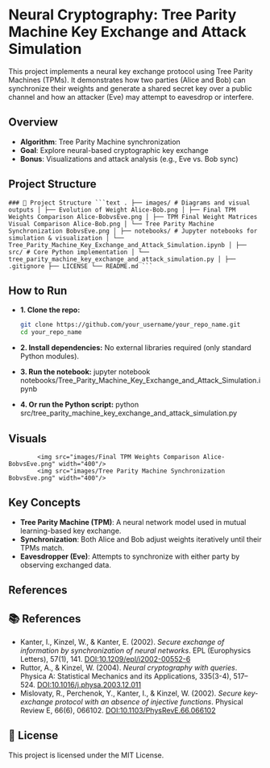 # Neural Cryptography: Tree Parity Machine Key Exchange and Attack Simulation

This project implements a neural key exchange protocol using Tree Parity Machines (TPMs). It demonstrates how two parties (Alice and Bob) can synchronize their weights and generate a shared secret key over a public channel and how an attacker (Eve) may attempt to eavesdrop or interfere.

## Overview

- **Algorithm**: Tree Parity Machine synchronization
- **Goal**: Explore neural-based cryptographic key exchange
- **Bonus**: Visualizations and attack analysis (e.g., Eve vs. Bob sync)

## Project Structure

<pre><code>### 📁 Project Structure ```text . ├── images/ # Diagrams and visual outputs │ ├── Evolution of Weight Alice-Bob.png │ ├── Final TPM Weights Comparison Alice-BobvsEve.png │ ├── TPM Final Weight Matrices Visual Comparison Alice-Bob.png │ └── Tree Parity Machine Synchronization BobvsEve.png │ ├── notebooks/ # Jupyter notebooks for simulation & visualization │ └── Tree_Parity_Machine_Key_Exchange_and_Attack_Simulation.ipynb │ ├── src/ # Core Python implementation │ └── tree_parity_machine_key_exchange_and_attack_simulation.py │ ├── .gitignore ├── LICENSE └── README.md ``` </code></pre>


## How to Run

* **1. Clone the repo:**
   ```bash
   git clone https://github.com/your_username/your_repo_name.git
   cd your_repo_name

* **2. Install dependencies:**
  No external libraries required (only standard Python modules).

* **3. Run the notebook:**
            jupyter notebook notebooks/Tree_Parity_Machine_Key_Exchange_and_Attack_Simulation.ipynb

* **4. Or run the Python script:**
            python src/tree_parity_machine_key_exchange_and_attack_simulation.py

## Visuals
            <img src="images/Final TPM Weights Comparison Alice-BobvsEve.png" width="400"/> 
            <img src="images/Tree Parity Machine Synchronization BobvsEve.png" width="400"/>

## Key Concepts

* **Tree Parity Machine (TPM)**: A neural network model used in mutual learning-based key exchange.
* **Synchronization**: Both Alice and Bob adjust weights iteratively until their TPMs match.
* **Eavesdropper (Eve)**: Attempts to synchronize with either party by observing exchanged data.

## References

## 📚 References

- Kanter, I., Kinzel, W., & Kanter, E. (2002). *Secure exchange of information by synchronization of neural networks*. EPL (Europhysics Letters), 57(1), 141. [DOI:10.1209/epl/i2002-00552-6](https://arxiv.org/abs/cond-mat/0202112)
- Ruttor, A., & Kinzel, W. (2004). *Neural cryptography with queries*. Physica A: Statistical Mechanics and its Applications, 335(3-4), 517–524. [DOI:10.1016/j.physa.2003.12.011](https://www.researchgate.net/publication/1875878_I_Neural_cryptography_with_queries)
- Mislovaty, R., Perchenok, Y., Kanter, I., & Kinzel, W. (2002). *Secure key-exchange protocol with an absence of injective functions*. Physical Review E, 66(6), 066102. [DOI:10.1103/PhysRevE.66.066102](https://journals.aps.org/pre/abstract/10.1103/PhysRevE.66.066102)

## 📄 License

This project is licensed under the MIT License.



